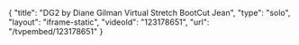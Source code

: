 {
    "title": "DG2 by Diane Gilman Virtual Stretch BootCut Jean",
    "type": "solo",
    "layout": "iframe-static",
    "videoId": "123178651",
    "url": "\/tvpembed\/123178651"
}